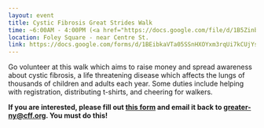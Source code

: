 ```yaml
---
layout: event
title: Cystic Fibrosis Great Strides Walk
time: ~6:00AM - 4:00PM (<a href="https://docs.google.com/file/d/1B5Zinb6oBBOgqEkHNR8EjPOCNrIYqDDPyiRnAGe0pQQn3lXbswanV41E_Yc2/edit">depending on what job you are assigned</a>)
location: Foley Square - near Centre St.
link: https://docs.google.com/forms/d/1BEibkaVTa05SSnHXOYxm3rqUi7kCUjYs1JP0UIpgQpI
---
```

Go volunteer at this walk which aims to raise money and spread awareness about cystic fibrosis, a life threatening disease which affects the lungs of thousands of children and adults each year. Some duties include helping with registration, distributing t-shirts, and cheering for walkers.

**If you are interested, please fill out [this form](https://docs.google.com/file/d/1rN0qdQmqnRaFKf7j4R3YEJD9Iw6GswSivPAnX98HDTtNxwwuTUbodnD8p1BP/edit) and email it back to [greater-ny@cff.org](mailto:greater-ny@cff.org). You must do this!**

